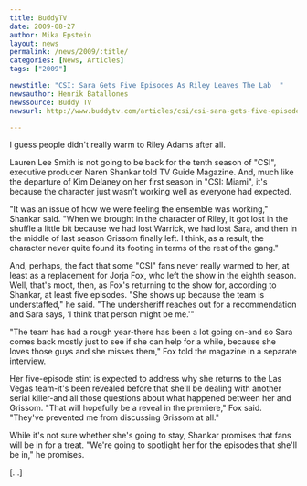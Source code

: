 ```yaml
---
title: BuddyTV
date: 2009-08-27
author: Mika Epstein
layout: news
permalink: /news/2009/:title/
categories: [News, Articles]
tags: ["2009"]

newstitle: "CSI: Sara Gets Five Episodes As Riley Leaves The Lab  "
newsauthor: Henrik Batallones  
newssource: Buddy TV  
newsurl: http://www.buddytv.com/articles/csi/csi-sara-gets-five-episodes-as-30312.aspx  

---
```


I guess people didn't really warm to Riley Adams after all.

Lauren Lee Smith is not going to be back for the tenth season of "CSI", executive producer Naren Shankar told TV Guide Magazine. And, much like the departure of Kim Delaney on her first season in "CSI: Miami", it's because the character just wasn't working well as everyone had expected.

"It was an issue of how we were feeling the ensemble was working," Shankar said. "When we brought in the character of Riley, it got lost in the shuffle a little bit because we had lost Warrick, we had lost Sara, and then in the middle of last season Grissom finally left. I think, as a result, the character never quite found its footing in terms of the rest of the gang."

And, perhaps, the fact that some "CSI" fans never really warmed to her, at least as a replacement for Jorja Fox, who left the show in the eighth season. Well, that's moot, then, as Fox's returning to the show for, according to Shankar, at least five episodes. "She shows up because the team is understaffed," he said. "The undersheriff reaches out for a recommendation and Sara says, &#8216;I think that person might be me.'"

"The team has had a rough year-there has been a lot going on-and so Sara comes back mostly just to see if she can help for a while, because she loves those guys and she misses them," Fox told the magazine in a separate interview.

Her five-episode stint is expected to address why she returns to the Las Vegas team-it's been revealed before that she'll be dealing with another serial killer-and all those questions about what happened between her and Grissom. "That will hopefully be a reveal in the premiere," Fox said. "They've prevented me from discussing Grissom at all."

While it's not sure whether she's going to stay, Shankar promises that fans will be in for a treat. "We're going to spotlight her for the episodes that she'll be in," he promises.

[...]  
